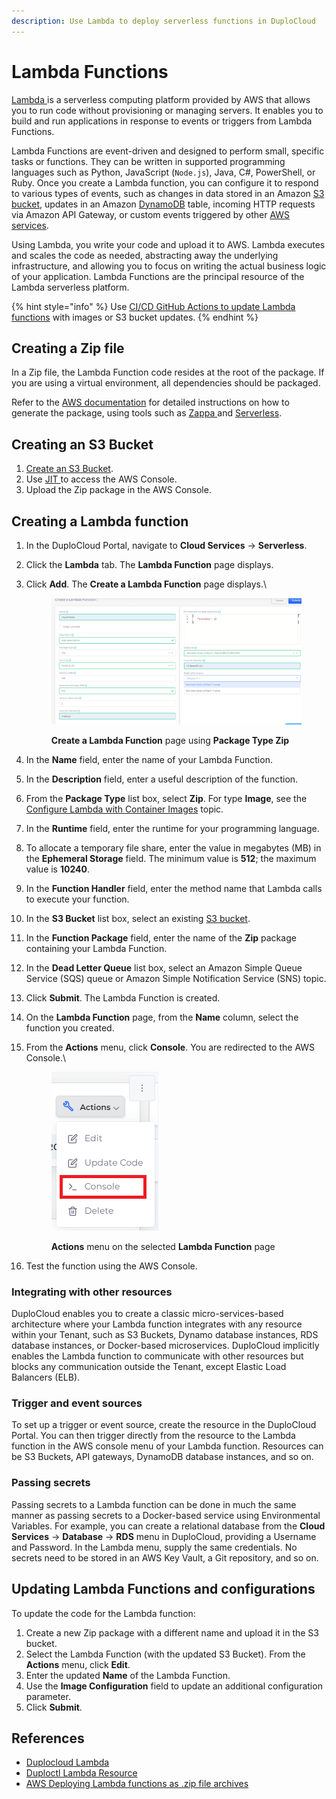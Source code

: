 ```yaml
---
description: Use Lambda to deploy serverless functions in DuploCloud
---
```


# Lambda Functions

[Lambda ](https://aws.amazon.com/pm/lambda/?trk=73f686c8-9606-40ad-852f-7b2bcafa68fe\&sc\_channel=ps\&ef\_id=CjwKCAjwm4ukBhAuEiwA0zQxk0SFVZUD3BCwJFOwlrHAFxzGF6anGJulF49mrridyhHjXRxfSHnmGxoCQw0QAvD\_BwE:G:s\&s\_kwcid=AL!4422!3!651212652666!e!!g!!amazon%20lambda!909122559!45462427876)is a serverless computing platform provided by AWS that allows you to run code without provisioning or managing servers. It enables you to build and run applications in response to events or triggers from Lambda Functions.

Lambda Functions are event-driven and designed to perform small, specific tasks or functions. They can be written in supported programming languages such as Python, JavaScript (`Node.js`), Java, C#, PowerShell, or Ruby. Once you create a Lambda function, you can configure it to respond to various types of events, such as changes in data stored in an Amazon [S3 bucket](../s3-bucket.md), updates in an Amazon [DynamoDB](../../../aws-user-guide/aws-services/database/dynamodb.md) table, incoming HTTP requests via Amazon API Gateway, or custom events triggered by other [AWS services](../).

Using Lambda, you write your code and upload it to AWS. Lambda executes and scales the code as needed, abstracting away the underlying infrastructure, and allowing you to focus on writing the actual business logic of your application. Lambda Functions are the principal resource of the Lambda serverless platform.&#x20;

{% hint style="info" %}
Use [CI/CD GitHub Actions to update Lambda functions](../../../introduction-to-ci-cd/github-actions/update-a-lambda-function.md) with images or S3 bucket updates.
{% endhint %}

## Creating a Zip file <a href="#id-0-toc-title" id="id-0-toc-title"></a>

In a Zip file, the Lambda Function code resides at the root of the package. If you are using a virtual environment, all dependencies should be packaged.&#x20;

Refer to the [AWS documentation](https://docs.aws.amazon.com/lambda/latest/dg/configuration-function-zip.html) for detailed instructions on how to generate the package, using tools such as [Zappa ](https://github.com/zappa/Zappa)and [Serverless](https://www.serverless.com/framework/docs/providers/aws/guide/functions).

## Creating an S3 Bucket <a href="#id-2-toc-title" id="id-2-toc-title"></a>

1. [Create an S3 Bucket](../s3-bucket.md).
2. Use [JIT ](../../../aws-user-guide/use-cases/jit-access.md)to access the AWS Console.
3. Upload the Zip package in the AWS Console.

## Creating a Lambda function <a href="#id-3-toc-title" id="id-3-toc-title"></a>

1. In the DuploCloud Portal, navigate to **Cloud Services** -> **Serverless**.
2. Click the **Lambda** tab. The **Lambda Function** page displays.
3.  Click **Add**. The **Create a Lambda Function** page displays.\


    <figure><img src="../../../.gitbook/assets/Lambda function.png" alt=""><figcaption><p><strong>Create a Lambda Function</strong> page using <strong>Package Type Zip</strong><br></p></figcaption></figure>
4. In the **Name** field, enter the name of your Lambda Function.
5. In the **Description** field, enter a useful description of the function.
6. From the **Package Type** list box, select **Zip**. For type **Image**, see the [Configure Lambda with Container Images](create-lambda-using-container-image.md) topic.
7. In the **Runtime** field, enter the runtime for your programming language.
8. To allocate a temporary file share, enter the value in megabytes (MB) in the **Ephemeral Storage** field. The minimum value is **512**; the maximum value is **10240**.
9. In the **Function Handler** field, enter the method name that Lambda calls to execute your function.
10. In the **S3 Bucket** list box, select an existing [S3 bucket](../s3-bucket.md).
11. In the **Function Package** field, enter the name of the **Zip** package containing your Lambda Function.&#x20;
12. In the **Dead Letter Queue** list box, select an Amazon Simple Queue Service (SQS) queue or Amazon Simple Notification Service (SNS) topic.
13. Click **Submit**. The Lambda Function is created.
14. On the **Lambda Function** page, from the **Name** column, select the function you created.
15. From the **Actions** menu, click **Console**. You are redirected to the AWS Console.\


    <div align="left">

    <figure><img src="../../../.gitbook/assets/L11.png" alt=""><figcaption><p><strong>Actions</strong> menu on the selected <strong>Lambda Function</strong> page</p></figcaption></figure>

    </div>


16. Test the function using the AWS Console.

### Integrating with other resources <a href="#id-2-toc-title" id="id-2-toc-title"></a>

DuploCloud enables you to create a classic micro-services-based architecture where your Lambda function integrates with any resource within your Tenant, such as S3 Buckets, Dynamo database instances, RDS database instances, or Docker-based microservices. DuploCloud implicitly enables the Lambda function to communicate with other resources but blocks any communication outside the Tenant, except Elastic Load Balancers (ELB).

### Trigger and event sources <a href="#id-3-toc-title" id="id-3-toc-title"></a>

To set up a trigger or event source, create the resource in the DuploCloud Portal. You can then trigger directly from the resource to the Lambda function in the AWS console menu of your Lambda function. Resources can be S3 Buckets, API gateways, DynamoDB database instances, and so on.&#x20;

### Passing secrets <a href="#id-4-toc-title" id="id-4-toc-title"></a>

Passing secrets to a Lambda function can be done in much the same manner as passing secrets to a Docker-based service using Environmental Variables. For example, you can create a relational database from the **Cloud Services** -> **Database** -> **RDS** menu in DuploCloud, providing a Username and Password. In the Lambda menu, supply the same credentials. No secrets need to be stored in an AWS Key Vault, a Git repository, and so on.

## Updating Lambda Functions and configurations <a href="#id-1-toc-title" id="id-1-toc-title"></a>

To update the code for the Lambda function:

1. Create a new Zip package with a different name and upload it in the S3 bucket.
2. Select the Lambda Function (with the updated S3 Bucket). From the **Actions** menu, click **Edit**.&#x20;
3. Enter the updated **Name** of the Lambda Function.
4. Use the **Image Configuration** field to update an additional configuration parameter.
5. Click **Submit**.

## References

* [Duplocloud Lambda](https://docs.duplocloud.com/docs/aws-user-guide/aws-services/lambda)
* [Duploctl Lambda Resource](https://github.com/duplocloud/duploctl/wiki/Lambda)
* [AWS Deploying Lambda functions as .zip file archives](https://docs.aws.amazon.com/lambda/latest/dg/configuration-function-zip.html)
